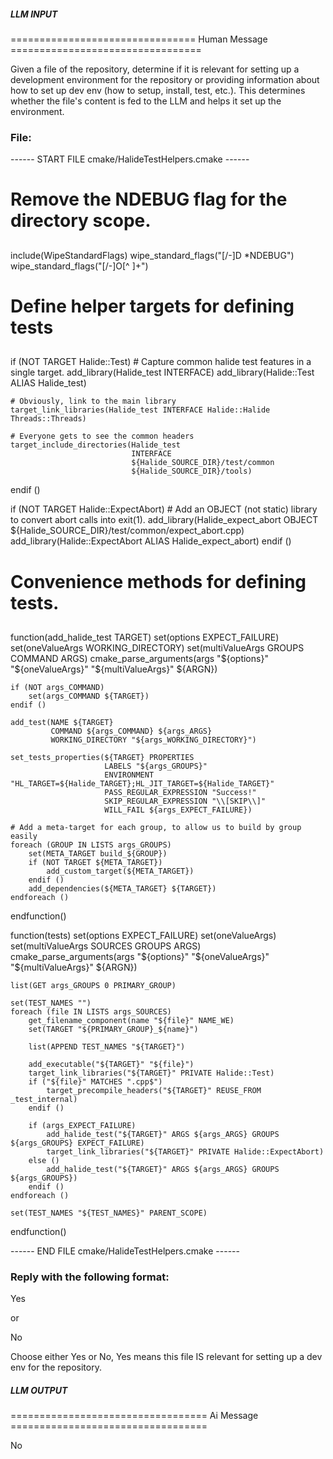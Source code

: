 ##### LLM INPUT #####
================================ Human Message =================================

Given a file of the repository, determine if it is relevant for setting up a development environment for the repository or providing information about how to set up dev env (how to setup, install, test, etc.). This determines whether the file's content is fed to the LLM and helps it set up the environment.

### File:
------ START FILE cmake/HalideTestHelpers.cmake ------
##
# Remove the NDEBUG flag for the directory scope.
##

include(WipeStandardFlags)
wipe_standard_flags("[/-]D *NDEBUG")
wipe_standard_flags("[/-]O[^ ]+")

##
# Define helper targets for defining tests
##

if (NOT TARGET Halide::Test)
    # Capture common halide test features in a single target.
    add_library(Halide_test INTERFACE)
    add_library(Halide::Test ALIAS Halide_test)

    # Obviously, link to the main library
    target_link_libraries(Halide_test INTERFACE Halide::Halide Threads::Threads)

    # Everyone gets to see the common headers
    target_include_directories(Halide_test
                               INTERFACE
                               ${Halide_SOURCE_DIR}/test/common
                               ${Halide_SOURCE_DIR}/tools)
endif ()

if (NOT TARGET Halide::ExpectAbort)
    # Add an OBJECT (not static) library to convert abort calls into exit(1).
    add_library(Halide_expect_abort OBJECT ${Halide_SOURCE_DIR}/test/common/expect_abort.cpp)
    add_library(Halide::ExpectAbort ALIAS Halide_expect_abort)
endif ()

##
# Convenience methods for defining tests.
##

function(add_halide_test TARGET)
    set(options EXPECT_FAILURE)
    set(oneValueArgs WORKING_DIRECTORY)
    set(multiValueArgs GROUPS COMMAND ARGS)
    cmake_parse_arguments(args "${options}" "${oneValueArgs}" "${multiValueArgs}" ${ARGN})

    if (NOT args_COMMAND)
        set(args_COMMAND ${TARGET})
    endif ()

    add_test(NAME ${TARGET}
             COMMAND ${args_COMMAND} ${args_ARGS}
             WORKING_DIRECTORY "${args_WORKING_DIRECTORY}")

    set_tests_properties(${TARGET} PROPERTIES
                         LABELS "${args_GROUPS}"
                         ENVIRONMENT "HL_TARGET=${Halide_TARGET};HL_JIT_TARGET=${Halide_TARGET}"
                         PASS_REGULAR_EXPRESSION "Success!"
                         SKIP_REGULAR_EXPRESSION "\\[SKIP\\]"
                         WILL_FAIL ${args_EXPECT_FAILURE})

    # Add a meta-target for each group, to allow us to build by group easily
    foreach (GROUP IN LISTS args_GROUPS)
        set(META_TARGET build_${GROUP})
        if (NOT TARGET ${META_TARGET})
            add_custom_target(${META_TARGET})
        endif ()
        add_dependencies(${META_TARGET} ${TARGET})
    endforeach ()

endfunction()

function(tests)
    set(options EXPECT_FAILURE)
    set(oneValueArgs)
    set(multiValueArgs SOURCES GROUPS ARGS)
    cmake_parse_arguments(args "${options}" "${oneValueArgs}" "${multiValueArgs}" ${ARGN})

    list(GET args_GROUPS 0 PRIMARY_GROUP)

    set(TEST_NAMES "")
    foreach (file IN LISTS args_SOURCES)
        get_filename_component(name "${file}" NAME_WE)
        set(TARGET "${PRIMARY_GROUP}_${name}")

        list(APPEND TEST_NAMES "${TARGET}")

        add_executable("${TARGET}" "${file}")
        target_link_libraries("${TARGET}" PRIVATE Halide::Test)
        if ("${file}" MATCHES ".cpp$")
            target_precompile_headers("${TARGET}" REUSE_FROM _test_internal)
        endif ()

        if (args_EXPECT_FAILURE)
            add_halide_test("${TARGET}" ARGS ${args_ARGS} GROUPS ${args_GROUPS} EXPECT_FAILURE)
            target_link_libraries("${TARGET}" PRIVATE Halide::ExpectAbort)
        else ()
            add_halide_test("${TARGET}" ARGS ${args_ARGS} GROUPS ${args_GROUPS})
        endif ()
    endforeach ()

    set(TEST_NAMES "${TEST_NAMES}" PARENT_SCOPE)
endfunction()

------ END FILE cmake/HalideTestHelpers.cmake ------

### Reply with the following format:

<rel>Yes</rel>

or

<rel>No</rel>

Choose either Yes or No, Yes means this file IS relevant for setting up a dev env for the repository.

##### LLM OUTPUT #####
================================== Ai Message ==================================

<rel>No</rel>